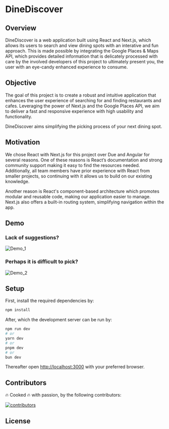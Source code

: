 # DineDiscover

## Overview

DineDiscover is a web application built using React and Next.js, which allows its users to search and view dining spots with an interative and fun approach.
This is made possible by integrating the Google Places & Maps API, which provides detailed information that is delicately processed with care by the involved developers of this project to ultimately present you, the user with an eye-candy enhanced experience to consume.

## Objective

The goal of this project is to create a robust and intuitive application that enhances the user experience of searching for and finding restaurants and cafes. Leveraging the power of Next.js and the Google Places API, we aim to deliver a fast and responsive experience with high usability and functionality.

DineDiscover aims simplifying the picking process of your next dining spot.

## Motivation

We chose React with Next.js for this project over Due and Angular for several reasons. One of these reasons is React’s  documentation and strong community support making it easy to find the resources needed. Additionally, all team members have prior experience with React from smaller projects, so continuing with it allows us to build on our existing knowledge.

Another reason is React's component-based architecture which promotes modular and reusable code, making our application easier to manage. Next.js also offers a built-in routing system, simplifying navigation within the app.

## Demo

### Lack of suggestions?

![Demo_1](https://github.com/danielmoradi1/project-da395a-/assets/104915520/758f44d4-8566-47a4-a6d3-f6f19aae0c56)

### Perhaps it is difficult to pick?

![Demo_2](https://github.com/danielmoradi1/project-da395a-/assets/104915520/33f10eb1-9398-4716-b649-91d0e888f383)

## Setup

First, install the required dependencies by:

```bash
npm install
```

After, which the development server can be run by:

```bash
npm run dev
# or
yarn dev
# or
pnpm dev
# or
bun dev
```

Thereafter open [http://localhost:3000](http://localhost:3000) with your preferred browser.

## Contributors

🔥 Cooked 🔥 with passion, by the following contributors:

[![contributors](https://contrib.rocks/image?repo=danielmoradi1/project-da395a-)](https://github.com/danielmoradi1/project-da395a-/graphs/contributors)

## License
